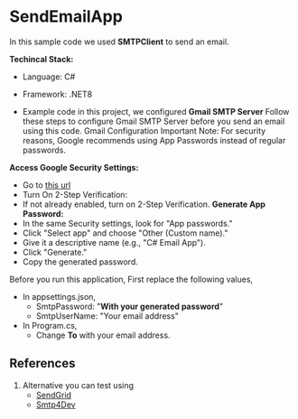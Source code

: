 # SendEmailApp

In this sample code we used **SMTPClient** to send an email.

**Techincal Stack:**
- Language: C#
- Framework: .NET8

- Example code in this project, we configured **Gmail SMTP Server**
Follow these steps to configure Gmail SMTP Server before you send an email using this code.
Gmail Configuration
Important Note: For security reasons, Google recommends using App Passwords instead of regular passwords.

**Access Google Security Settings:**
- Go to [this url](https://myaccount.google.com/security)
- Turn On 2-Step Verification:
- If not already enabled, turn on 2-Step Verification.
**Generate App Password:**
- In the same Security settings, look for "App passwords."
- Click "Select app" and choose "Other (Custom name)."
- Give it a descriptive name (e.g., "C# Email App").
- Click "Generate."
- Copy the generated password.

Before you run this application, First replace the following values,
- In appsettings.json,
   - SmtpPassword: "**With your generated password**"
   - SmtpUserName: "Your email address"
- In Program.cs,
   - Change **To** with your email address.

## References
1. Alternative you can test using
   - [SendGrid](https://www.twilio.com/docs/sendgrid/for-developers/sending-email/email-api-quickstart-for-c)
   - [Smtp4Dev](https://github.com/rnwood/smtp4dev)


